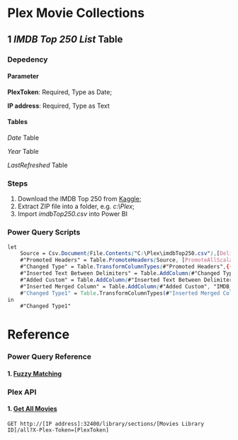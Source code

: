 # Plex Movie Collections

## 1 <em> IMDB Top 250 List </em> Table

### Depedency

#### Parameter

**PlexToken**: Required, Type as Date; 

**IP address**: Required, Type as Text

#### Tables 


<em>Date</em> Table

<em>Year</em> Table

<em>LastRefreshed</em> Table

### Steps
1. Download the IMDB Top 250 from [Kaggle](https://www.kaggle.com/datasets/mustafacicek/imdb-top-250-lists-1996-2020?resource=download "Top 250 List");
1. Extract ZIP file into a folder, e.g. <em>c:\Plex</em>;
1. Import <em>imdbTop250.csv</em> into Power BI

### Power Query Scripts
```css
let
    Source = Csv.Document(File.Contents("C:\Plex\imdbTop250.csv"),[Delimiter=",", Columns=16, Encoding=65001, QuoteStyle=QuoteStyle.None]),
    #"Promoted Headers" = Table.PromoteHeaders(Source, [PromoteAllScalars=true]),
    #"Changed Type" = Table.TransformColumnTypes(#"Promoted Headers",{{"Ranking", Int64.Type}, {"IMDByear", Int64.Type}, {"IMDBlink", type text}, {"Title", type text}, {"Date", Int64.Type}, {"RunTime", Int64.Type}, {"Genre", type text}, {"Rating", type number}, {"Score", Int64.Type}, {"Votes", Int64.Type}, {"Gross", type number}, {"Director", type text}, {"Cast1", type text}, {"Cast2", type text}, {"Cast3", type text}, {"Cast4", type text}}),
    #"Inserted Text Between Delimiters" = Table.AddColumn(#"Changed Type", "IMDB", each Text.BetweenDelimiters([IMDBlink], "/", "/", 1, 0), type text),
    #"Added Custom" = Table.AddColumn(#"Inserted Text Between Delimiters", "RankingGroup", each if [Ranking] < 50 then 1 else if [Ranking] <100 then 2 else if [Ranking] < 150 then 3 else if [Ranking] < 200 then 4 else 5),
    #"Inserted Merged Column" = Table.AddColumn(#"Added Custom", "IMDB_URL", each Text.Combine({"https://www.imdb.com", [IMDBlink]}), type text),
    #"Changed Type1" = Table.TransformColumnTypes(#"Inserted Merged Column",{{"RankingGroup", Int64.Type}})
in
    #"Changed Type1"
```

# Reference
### Power Query Reference
#### 1. [Fuzzy Matching](https://learn.microsoft.com/en-us/power-query/fuzzy-matching)
### Plex API
#### 1. [Get All Movies](https://www.plexopedia.com/plex-media-server/api/library/movies/)
`GET http://[IP address]:32400/library/sections/[Movies Library ID]/all?X-Plex-Token=[PlexToken]`

